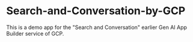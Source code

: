 # Search-and-Conversation-by-GCP
This is a demo app for the "Search and Conversation" earlier Gen AI App Builder service of GCP.
